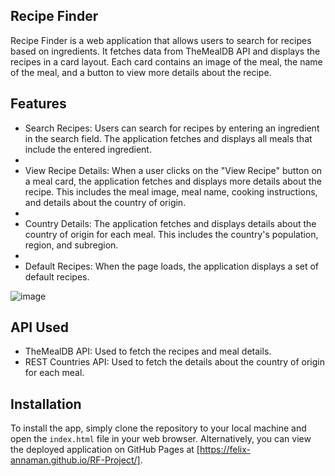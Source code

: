 ## Recipe Finder
Recipe Finder is a web application that allows users to search for recipes based on ingredients. It fetches data from TheMealDB API and displays the recipes in a card layout. Each card contains an image of the meal, the name of the meal, and a button to view more details about the recipe.

## Features
* Search Recipes: Users can search for recipes by entering an ingredient in the search field. The application fetches and displays all meals that include the entered ingredient.
* 
* View Recipe Details: When a user clicks on the "View Recipe" button on a meal card, the application fetches and displays more details about the recipe. This includes the meal image, meal name, cooking instructions, and details about the country of origin.
* 
* Country Details: The application fetches and displays details about the country of origin for each meal. This includes the country's population, region, and subregion.
* 
* Default Recipes: When the page loads, the application displays a set of default recipes.

 ![image](https://github.com/Felix-Annaman/RF-Project/assets/150185196/c95a6eaa-add2-4fb9-862b-15cc1d77c839)
 
## API Used
* TheMealDB API: Used to fetch the recipes and meal details.
* REST Countries API: Used to fetch the details about the country of origin for each meal.


## Installation

To install the app, simply clone the repository to your local machine and open the `index.html` file in your web browser. Alternatively, you can view the deployed application on GitHub Pages at [https://felix-annaman.github.io/RF-Project/].
